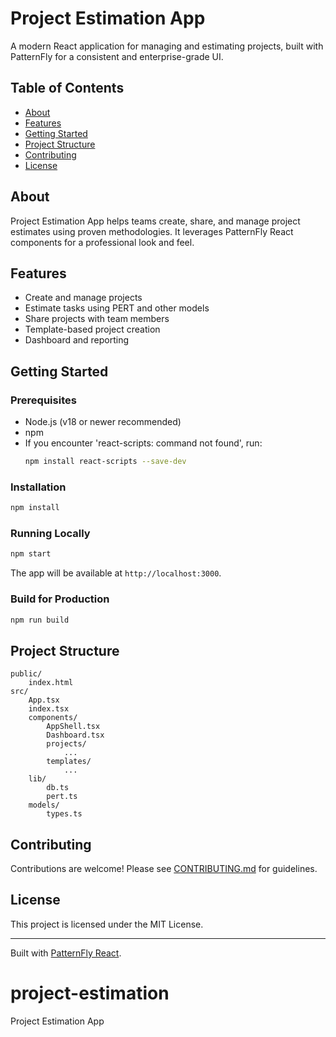 # Project Estimation App

A modern React application for managing and estimating projects, built with PatternFly for a consistent and enterprise-grade UI.

## Table of Contents
- [About](#about)
- [Features](#features)
- [Getting Started](#getting-started)
- [Project Structure](#project-structure)
- [Contributing](#contributing)
- [License](#license)

## About
Project Estimation App helps teams create, share, and manage project estimates using proven methodologies. It leverages PatternFly React components for a professional look and feel.

## Features
- Create and manage projects
- Estimate tasks using PERT and other models
- Share projects with team members
- Template-based project creation
- Dashboard and reporting

## Getting Started
### Prerequisites
- Node.js (v18 or newer recommended)
- npm
- If you encounter 'react-scripts: command not found', run:
	```bash
	npm install react-scripts --save-dev
	```

### Installation
```bash
npm install
```

### Running Locally
```bash
npm start
```
The app will be available at `http://localhost:3000`.

### Build for Production
```bash
npm run build
```

## Project Structure
```
public/
	index.html
src/
	App.tsx
	index.tsx
	components/
		AppShell.tsx
		Dashboard.tsx
		projects/
			...
		templates/
			...
	lib/
		db.ts
		pert.ts
	models/
		types.ts
```

## Contributing
Contributions are welcome! Please see [CONTRIBUTING.md](CONTRIBUTING.md) for guidelines.

## License
This project is licensed under the MIT License.

---
Built with [PatternFly React](https://patternfly.org/).
# project-estimation
Project Estimation App
